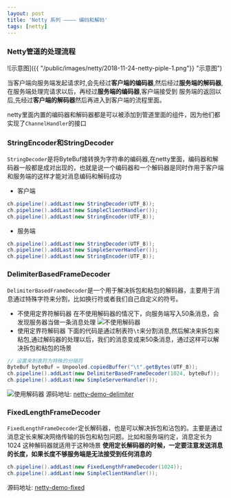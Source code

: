 ```yaml
---
layout: post
title: 'Netty 系列 ———— 编码和解码'
tags: [netty]
---
```


### Netty管道的处理流程

![示意图]({{ "/public/images/netty/2018-11-24-netty-piple-1.png"}} "示意图")

当客户端向服务端发起请求时,会先经过**客户端的编码器**,然后经过**服务端的解码器**,在服务端处理完请求以后，再经过**服务端的编码器**,客户端接受到
服务端的返回以后,先经过**客户端的解码器**然后再进入到客户端的流程里面。

netty里面内置的编码器和解码器都是可以被添加到管道里面的组件，因为他们都实现了`ChannelHandler`的接口


### StringEncoder和StringDecoder
`StringDecoder`是将ByteBuf接转换为字符串的编码器,在netty里面，编码器和解码器一般都是成对出现的，也就是说一个编码器和一个解码器是同时作用于客户端
和服务端的这样才能对消息编码和解码成功

- 客户端

```java
ch.pipeline().addLast(new StringDecoder(UTF_8));
ch.pipeline().addLast(new SimpleClientHandler());
ch.pipeline().addLast(new StringEncoder(UTF_8));
```

- 服务端

```java
ch.pipeline().addLast(new StringDecoder(UTF_8));
ch.pipeline().addLast(new SimpleServerHandler());
ch.pipeline().addLast(new StringEncoder(UTF_8));
```

### DelimiterBasedFrameDecoder
`DelimiterBasedFrameDecoder`是一个用于解决拆包和粘包的解码器，主要用于消息通过特殊字符来分割，比如换行符或者我们自己自定义的符号。

- 不使用定界符解码器
在不使用解码器的情况下，向服务端写入50条消息，会发现服务器当做一条消息处理
![不使用解码器]({{"/public/images/netty/2018-11-24-netty-piple-2.png"}} "不使用解码器")
- 使用定界符解码器
下面的代码是通过制表符`\t`来分割消息,然后解决来拆包来粘包,通过解码器的处理以后，我们的消息变成来50条消息，通过这样可以解决拆包和粘包的场景

```java
// 设置来制表符为特殊的分隔符
ByteBuf byteBuf = Unpooled.copiedBuffer("\t".getBytes(UTF_8));
ch.pipeline().addLast(new DelimiterBasedFrameDecoder(1024, byteBuf));
ch.pipeline().addLast(new SimpleServerHandler());
```
![使用解码器]({{"/public/images/netty/2018-11-24-netty-piple-3.png"}} "使用解码器")
源码地址: [netty-demo-delimiter](https://github.com/g5niusx/netty-demo/tree/master/src/main/java/com/java/netty/delimiter)
### FixedLengthFrameDecoder
`FixedLengthFrameDecoder`定长解码器，也是可以解决拆包和沾包的。主要是通过消息定长来解决网络传输的拆包和粘包问题。比如和服务端约定，消息定长为1024
这种解码器就适用于这种场景
**使用定长解码器的时候，一定要注意发送消息的长度，如果长度不够服务端是无法接受到任何消息的**

```java
ch.pipeline().addLast(new FixedLengthFrameDecoder(1024));
ch.pipeline().addLast(new SimpleClientHandler());
```

源码地址: [netty-demo-fixed](https://github.com/g5niusx/netty-demo/tree/master/src/main/java/com/java/netty/fixed)



